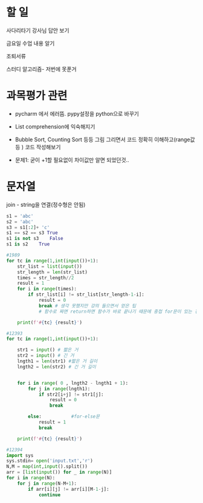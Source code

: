 # 할 일

사다리타기 강사님 답안 보기

금요일 수업 내용 알기

조퇴서류

스터디 알고리즘- 저번에 못푼거



# 과목평가 관련

* pycharm 에서 에러뜸. pypy설정을 python으로 바꾸기

* List comprehension에 익숙해지기
* Bubble Sort, Counting Sort 등등 그림 그리면서 코드 정확히 이해하고(range값 등 ) 코드 작성해보기
* 문제1: 굳이 +1할 필요없이 차이값만 알면 되었던것..



# 문자열

join - string을 연결(정수형은 안됨)

```python
s1 = 'abc'
s2 = 'abc'
s3 = s1[:2]+ 'c'
s1 == s2 == s3 True
s1 is not s3	False
s1 is s2	True
```



```python
#1989
for tc in range(1,int(input())+1):
    str_list = list(input())
    str_length = len(str_list)
    times = str_length//2
    result = 1
    for i in range(times):
        if str_list[i] != str_list[str_length-1-i]:
            result = 0
            break # 생각 못했지만 강의 들으면서 얻은 팁
            # 함수로 짜면 return하면 함수가 바로 끝나기 때문에 중첩 for문이 있는 경우 유용

    print(f'#{tc} {result}')
```

```python
#12393
for tc in range(1,int(input())+1):

    str1 = input() # 짧은 거
    str2 = input() # 긴 거
    lngth1 = len(str1) #짧은 거 길이
    lngth2 = len(str2) # 긴 거 길이


    for i in range( 0 , lngth2 - lngth1 + 1):
        for j in range(lngth1):
            if str2[i+j] != str1[j]:
                result = 0
                break

        else:           #for-else문
            result = 1
            break

    print(f'#{tc} {result}')
```

```python
#12394
import sys
sys.stdin= open('input.txt','r')
N,M = map(int,input().split())
arr = [list(input()) for _ in range(N)]
for i in range(N):
    for j in range(N-M+1):
        if arr[i][j] != arr[i][M-1-j]:
            continue
```

